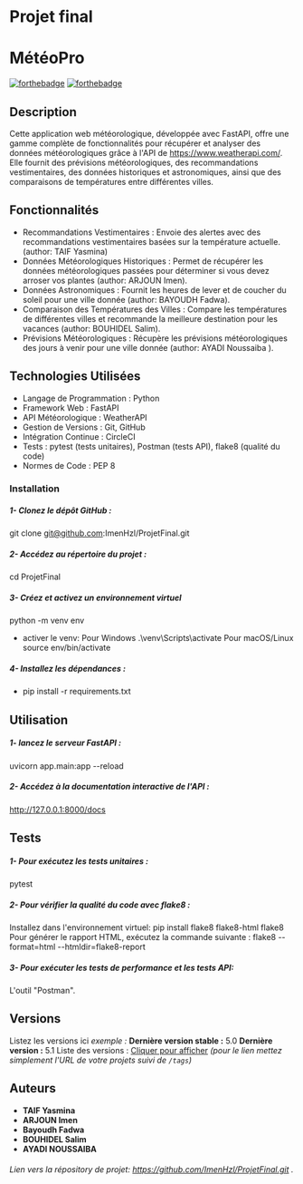 # Projet final
# MétéoPro


[![forthebadge](http://forthebadge.com/images/badges/built-with-love.svg)](http://forthebadge.com)  [![forthebadge](http://forthebadge.com/images/badges/powered-by-electricity.svg)](http://forthebadge.com)

## Description 
Cette application web météorologique, développée avec FastAPI, offre une gamme complète de fonctionnalités pour récupérer et analyser des données météorologiques grâce à l'API de https://www.weatherapi.com/. Elle fournit des prévisions météorologiques, des recommandations vestimentaires, des données historiques et astronomiques, ainsi que des comparaisons de températures entre différentes villes.

## Fonctionnalités
* Recommandations Vestimentaires : Envoie des alertes avec des recommandations vestimentaires basées sur la température actuelle.(author: TAIF Yasmina)
* Données Météorologiques Historiques : Permet de récupérer les données météorologiques passées pour déterminer si vous devez arroser vos plantes (author: ARJOUN Imen).
* Données Astronomiques : Fournit les heures de lever et de coucher du soleil pour une ville donnée (author: BAYOUDH Fadwa).
* Comparaison des Températures des Villes : Compare les températures de différentes villes et recommande la meilleure destination pour les vacances (author: BOUHIDEL Salim).
* Prévisions Météorologiques : Récupère les prévisions météorologiques des jours à venir pour une ville donnée (author: AYADI Noussaiba ).


## Technologies Utilisées
- Langage de Programmation : Python
- Framework Web : FastAPI
- API Météorologique : WeatherAPI
- Gestion de Versions : Git, GitHub
- Intégration Continue : CircleCI
- Tests : pytest (tests unitaires), Postman (tests API), flake8 (qualité du   code)
- Normes de Code : PEP 8

### Installation

##### 1- Clonez le dépôt GitHub : 
git clone git@github.com:ImenHzl/ProjetFinal.git
##### 2- Accédez au répertoire du projet :
cd ProjetFinal
##### 3- Créez et activez un environnement virtuel
python -m venv env
- activer le venv:
Pour Windows
.\venv\Scripts\activate
Pour macOS/Linux
source env/bin/activate




##### 4- Installez les dépendances :

- pip install -r requirements.txt


## Utilisation
##### 1- lancez le serveur FastAPI :
uvicorn app.main:app --reload
##### 2- Accédez à la documentation interactive de l'API :
http://127.0.0.1:8000/docs


## Tests
##### 1- Pour exécutez les tests unitaires :
pytest
##### 2- Pour vérifier la qualité du code avec flake8 :
Installez dans l'environnement virtuel:
pip install flake8 flake8-html
flake8
Pour générer le rapport HTML, exécutez la commande suivante :
flake8 --format=html --htmldir=flake8-report

##### 3- Pour exécuter les tests de performance et les tests API: 
L'outil "Postman".
## Versions
Listez les versions ici 
_exemple :_
**Dernière version stable :** 5.0
**Dernière version :** 5.1
Liste des versions : [Cliquer pour afficher](https://github.com/your/project-name/tags)
_(pour le lien mettez simplement l'URL de votre projets suivi de ``/tags``)_

## Auteurs

* **TAIF Yasmina**
* **ARJOUN Imen**
* **Bayoudh Fadwa**
* **BOUHIDEL Salim**
* **AYADI NOUSSAIBA**

###### Lien vers la répository de projet: https://github.com/ImenHzl/ProjetFinal.git .




